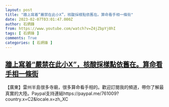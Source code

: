 ```yaml
---
layout: post
title: "牆上寫着“嚴禁在此小X”，核酸採樣點依舊在。算命看手相一條街"
date: 2023-02-07T03:01:47.000Z
author: 石炳鋒
from: https://www.youtube.com/watch?v=Z4jZbpYj0hI
tags: [ 石炳锋 ]
comments: True
categories: [ 石炳锋 ]
---
```

<!--1675738907000-->
[牆上寫着“嚴禁在此小X”，核酸採樣點依舊在。算命看手相一條街](https://www.youtube.com/watch?v=Z4jZbpYj0hI)
------

<div>
【廣東】雷州半島很多寺廟，很多算命看手相的。歡迎訂閱我的頻道，帶你了解最真實的大陸。Paypal支持連結https://paypal.me/761009?country.x=C2&locale.x=zh_XC
</div>
